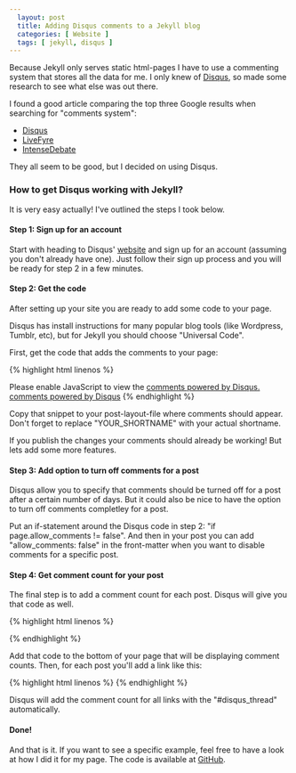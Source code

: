 ```yaml
---
  layout: post
  title: Adding Disqus comments to a Jekyll blog
  categories: [ Website ]
  tags: [ jekyll, disqus ]
---
```

Because Jekyll only serves static html-pages I have to use a commenting system that stores all the data for me.
I only knew of [Disqus][1], so made some research to see what else was out there. 

I found a good article comparing the top three Google results when searching for "comments system":
* [Disqus][1]
* [LiveFyre][2]
* [IntenseDebate][3]

They all seem to be good, but I decided on using Disqus.

### How to get Disqus working with Jekyll?
It is very easy actually! I've outlined the steps I took below.

#### Step 1: Sign up for an account
Start with heading to Disqus' [website][1] and sign up for an account (assuming you don't already have one). 
Just follow their sign up process and you will be ready for step 2 in a few minutes.

#### Step 2: Get the code
After setting up your site you are ready to add some code to your page.

Disqus has install instructions for many popular blog tools (like Wordpress, Tumblr, etc), but for Jekyll you should choose "Universal Code".

First, get the code that adds the comments to your page:

{% highlight html linenos %}
  <div id="disqus_thread"></div>
  <script type="text/javascript">
      /* * * CONFIGURATION VARIABLES: EDIT BEFORE PASTING INTO YOUR WEBPAGE * * */
      var disqus_shortname = 'YOUR_SHORTNAME'; // required: replace example with your forum shortname

      /* * * DON'T EDIT BELOW THIS LINE * * */
      (function() {
          var dsq = document.createElement('script'); dsq.type = 'text/javascript'; dsq.async = true;
          dsq.src = '//' + disqus_shortname + '.disqus.com/embed.js';
          (document.getElementsByTagName('head')[0] || document.getElementsByTagName('body')[0]).appendChild(dsq);
      })();
  </script>
  <noscript>Please enable JavaScript to view the <a href="http://disqus.com/?ref_noscript">comments powered by Disqus.</a></noscript>
  <a href="http://disqus.com" class="dsq-brlink">comments powered by <span class="logo-disqus">Disqus</span></a>
{% endhighlight %}

Copy that snippet to your post-layout-file where comments should appear. Don't forget to replace "YOUR_SHORTNAME" with your actual shortname.

If you publish the changes your comments should already be working! But lets add some more features.

#### Step 3: Add option to turn off comments for a post
Disqus allow you to specify that comments should be turned off for a post after a certain number of days. 
But it could also be nice to have the option to turn off comments completley for a post.

Put an if-statement around the Disqus code in step 2: "if page.allow_comments != false".
And then in your post you can add "allow_comments: false" in the front-matter when you want to disable comments for a specific post.

#### Step 4: Get comment count for your post
The final step is to add a comment count for each post. Disqus will give you that code as well.

{% highlight html linenos %}
  <script type="text/javascript">
    /* * * CONFIGURATION VARIABLES: EDIT BEFORE PASTING INTO YOUR WEBPAGE * * */
    var disqus_shortname = 'YOUR_SHORTNAME'; // required: replace example with your forum shortname

    /* * * DON'T EDIT BELOW THIS LINE * * */
    (function () {
      var s = document.createElement('script'); s.async = true;
      s.type = 'text/javascript';
      s.src = '//' + disqus_shortname + '.disqus.com/count.js';
      (document.getElementsByTagName('HEAD')[0] || document.getElementsByTagName('BODY')[0]).appendChild(s);
    }());
  </script>
{% endhighlight %}

Add that code to the bottom of your page that will be displaying comment counts. Then, for each post you'll add a link like this: 

{% highlight html linenos %}
  <a href="POST_URL#disqus_thread"></a>
{% endhighlight %}

Disqus will add the comment count for all links with the "#disqus_thread" automatically.

#### Done!
And that is it. If you want to see a specific example, feel free to have a look at how I did it for my page. 
The code is available at [GitHub](http://github.com/andreasmcdermott/andreasmcdermott.github.io "The repository for my page").

[1]: http://disqus.com/ "Disqus website"
[2]: http://www.livefyre.com/ "LiveFyre website"
[3]: http://intensedebate.com/ "IntenseDebate website"
